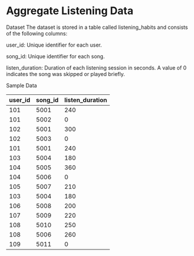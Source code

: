 # Aggregate Listening Data

Dataset
The dataset is stored in a table called listening_habits and consists of the following columns:

user_id: Unique identifier for each user.

song_id: Unique identifier for each song.

listen_duration: Duration of each listening session in seconds. A value of 0 indicates the song was skipped or played briefly.

Sample Data

| user_id | song_id | listen_duration |
|---------|---------|-----------------|
| 101     | 5001    | 240             |
| 101     | 5002    | 0               |
| 102     | 5001    | 300             |
| 102     | 5003    | 0               |
| 101     | 5001    | 240             |
| 103     | 5004    | 180             |
| 104     | 5005    | 360             |
| 104     | 5006    | 0               |
| 105     | 5007    | 210             |
| 103     | 5004    | 180             |
| 106     | 5008    | 200             |
| 107     | 5009    | 220             |
| 108     | 5010    | 250             |
| 108     | 5006    | 260             |
| 109     | 5011    | 0               |



